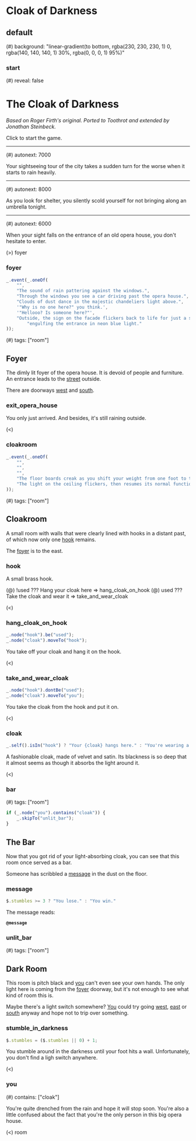 # Cloak of Darkness

## default

(#) background: "linear-gradient(to bottom, rgba(230, 230, 230, 1) 0, rgba(140, 140, 140, 1) 30%, rgba(0, 0, 0, 1) 95%)"

### start

(#) reveal: false

The Cloak of Darkness
=====================

*Based on Roger Firth's original. Ported to Toothrot and extended by Jonathan Steinbeck.*

Click to start the game.

***

(#) autonext: 7000

Your sightseeing tour of the city takes a sudden turn for the worse when it starts to rain
heavily.

***

(#) autonext: 8000

As you look for shelter, you silently scold yourself for not bringing along an umbrella tonight.

***

(#) autonext: 6000

When your sight falls on the entrance of an old opera house, you don't hesitate to enter.

(>) foyer


### foyer

```js @entry
_.event(_.oneOf(
    "",
    "The sound of rain pattering against the windows.",
    "Through the windows you see a car driving past the opera house.",
    "Clouds of dust dance in the majestic chandeliers light above.",
    '"Why is no one here?" you think.',
    '"Hellooo? Is someone here?"',
    "Outside, the sign on the facade flickers back to life for just a second, " +
        "engulfing the entrance in neon blue light."
));
```

(#) tags: ["room"]

Foyer
-------------

The dimly lit foyer of the opera house. It is devoid of people and furniture. An entrance
leads to the [street](#exit_opera_house) outside.

There are doorways [west](#cloakroom) and [south](#bar).


### exit_opera_house

You only just arrived. And besides, it's still raining outside.

(<)


### cloakroom

```js @entry
_.event(_.oneOf(
    "",
    "",
    "",
    "The floor boards creak as you shift your weight from one foot to the other.",
    "The light on the ceiling flickers, then resumes its normal function."
));
```

(#) tags: ["room"]

Cloakroom
----------------

A small room with walls that were clearly lined with hooks in a distant past, of which
now only one [hook](#hook) remains.

The [foyer](#foyer) is to the east.


### hook

A small brass hook.

(@) !used ??? Hang your cloak here => hang_cloak_on_hook
(@) used ??? Take the cloak and wear it => take_and_wear_cloak

(<)


### hang_cloak_on_hook

```js @entry
_.node("hook").be("used");
_.node("cloak").moveTo("hook");
```

You take off your cloak and hang it on the hook.

(<)


### take_and_wear_cloak

```js @entry
_.node("hook").dontBe("used");
_.node("cloak").moveTo("you");
```

You take the cloak from the hook and put it on.

(<)



### cloak

```js @brief
_.self().isIn("hook") ? "Your {cloak} hangs here." : "You're wearing a handsome {cloak}."
```

A fashionable cloak, made of velvet and satin. Its blackness is so deep
that it almost seems as though it absorbs the light around it.

(<)


### bar

(#) tags: ["room"]

```js @entry
if (_.node("you").contains("cloak")) {
    _.skipTo("unlit_bar");
}
```

The Bar
-------------

Now that you got rid of your light-absorbing cloak, you can see that this room once
served as a bar.

Someone has scribbled a [message](#message) in the dust on the floor.


### message

```js @message
$.stumbles >= 3 ? "You lose." : "You win."
```

The message reads:

**`@message`**


### unlit_bar

(#) tags: ["room"]

Dark Room
--------------

This room is pitch black and [you](#you) can't even see your own hands. The only
light here is coming from the [foyer](#foyer) doorway, but it's not enough
to see what kind of room this is.

Maybe there's a light switch somewhere? [You](#you) could try going
[west](#stumble_in_darkness), [east](#stumble_in_darkness) or [south](#stumble_in_darkness)
anyway and hope not to trip over something.


### stumble_in_darkness

```js @entry
$.stumbles = ($.stumbles || 0) + 1;
```

You stumble around in the darkness until your foot hits a wall. Unfortunately,
you don't find a ligh switch anywhere.

(<)


### you

(#) contains: ["cloak"]

You're quite drenched from the rain and hope it will stop soon. You're also a little confused
about the fact that you're the only person in this big opera house.

(<) room
